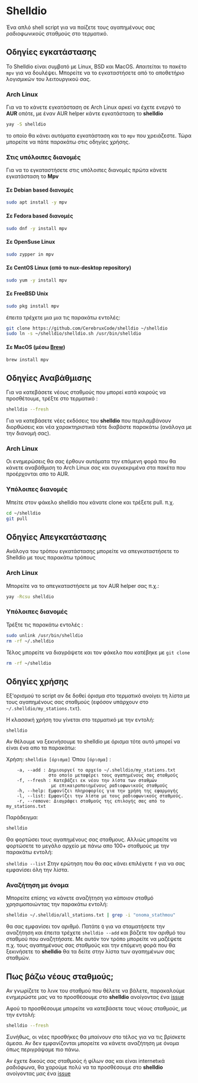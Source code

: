 # Shelldio

Ένα απλό shell script για να παίζετε τους αγαπημένους σας ραδιοφωνικούς σταθμούς στο τερματικό. 

## Οδηγίες εγκατάστασης

Το Shelldio είναι συμβατό με Linux, BSD και MacOS. Απαιτείται το πακέτο ```mpv``` για να δουλέψει. Μπορείτε να το εγκαταστήσετε από το αποθετήριο λογισμικών του λειτουργικού σας.

### Arch Linux

Για να το κάνετε εγκατάσταση σε Arch Linux αρκεί να έχετε ενεργό το **AUR** οπότε, με έναν AUR helper κάντε εγκατάσταση το  **shelldio** 

```bash
yay -S shelldio
```

το οποίο θα κάνει αυτόματα εγκατάσταση και το `mpv` που χρειάζεστε. Τώρα μπορείτε να πάτε παρακάτω στις οδηγίες χρήσης.

### Στις υπόλοιπες διανομές

Για να το εγκαταστήσετε στις υπόλοιπες διανομές πρώτα κάνετε εγκατάσταση το **Mpv**

#### Σε Debian based διανομές

```bash
sudo apt install -y mpv
```

#### Σε Fedora based διανομές

```bash
sudo dnf -y install mpv
```

#### Σε OpenSuse Linux

```bash
sudo zypper in mpv
```

#### Σε CentOS Linux (από το nux-desktop repository)

```bash
sudo yum -y install mpv
```

#### Σε FreeBSD Unix

```bash
sudo pkg install mpv
```

έπειτα τρέχετε μια μια τις παρακάτω εντολές:

```bash
git clone https://github.com/CerebruxCode/shelldio ~/shelldio
sudo ln -s ~/shelldio/shelldio.sh /usr/bin/shelldio
```

#### Σε MacOS (μέσω [Brew](https://docs.brew.sh/Installation))

```bash
brew install mpv
```

## Οδηγίες Αναβάθμισης

Για να κατεβάσετε νέους σταθμούς που μπορεί κατά καιρούς να προσθέτουμε, τρέξτε στο τερματικό :
```bash
shelldio --fresh
```
Για να κατεβάσετε νέες εκδόσεις του **shelldio** που περιλαμβάνουν διορθώσεις και νέα χαρακτηριστικά τότε διαβάστε παρακάτω (ανάλογα με την διανομή σας).

### Arch Linux

Οι ενημερώσεις θα σας έρθουν αυτόματα την επόμενη φορά που θα κάνετε αναβάθμιση το Arch Linux σας και συγκεκριμένα στα πακέτα που προέρχονται απο το AUR.

### Υπόλοιπες διανομές

Μπείτε στον φάκελο shelldio που κάνατε clone και τρέξετε pull. π.χ. 
```bash
cd ~/shelldio
git pull
```
## Οδηγίες Απεγκατάστασης

Ανάλογα του τρόπου εγκατάστασης μπορείτε να απεγκαταστήσετε το Shelldio με τους παρακάτω τρόπους

### Arch Linux

Μπορείτε να το απεγκαταστήσετε με τον AUR helper σας π.χ.:
```bash
yay -Rcsu shelldio
```
### Υπόλοιπες διανομές

Τρέξτε τις παρακάτω εντολές :
```bash
sudo unlink /usr/bin/shelldio
rm -rf ~/.shelldio
```
Τέλος μπορείτε να διαγράψετε και τον φάκελο που κατέβηκε με `git clone`
```bash
rm -rf ~/shelldio
```
## Οδηγίες χρήσης

Εξ'ορισμού το script αν δε δοθεί όρισμα στο τερματικό ανοίγει τη λίστα με τους αγαπημένους σας σταθμούς (εφόσον υπάρχουν στο ```~/.shelldio/my_stations.txt```). 

Η κλασσική χρήση του γίνεται στο τερματικό με την εντολή:

`shelldio`

Αν θέλουμε να ξεκινήσουμε το shelldio με όρισμα τότε αυτό μπορεί να είναι ένα απο τα παρακάτω:

Χρήση: `shelldio [όρισμα]`
Όπου `[όρισμα]` :
```
	-a, --add : Δημιουργεί το αρχείο ~/.shelldio/my_stations.txt
				στο οποίο μεταφέρει τους αγαπημένους σας σταθμούς
	-f, --fresh : Κατεβάζει εκ νέου την λίστα των σταθμών 
				 με επικαιροποιημένους ραδιοφωνικούς σταθμούς
	-h, --help: Εμφανίζει πληροφορίες για την χρήση της εφαρμογής
	-l, --list: Εμφανίζει την λίστα με τους ραδιοφωνικούς σταθμούς.
	-r, --remove: Διαγράφει σταθμούς της επιλογής σας από το my_stations.txt
```

Παράδειγμα:
```bash
shelldio
```
Θα φορτώσει τους αγαπημένους σας σταθμους. Αλλιώς μπορείτε να φορτώσετε το μεγάλο αρχείο με πάνω απο 100+ σταθμούς με την παρακάτω εντολή:

```shelldio --list```
Στην ερώτηση που θα σας κάνει επιλέγετε `f` για να σας εμφανίσει όλη την λίστα.

### Αναζήτηση με όνομα

Μπορείτε επίσης να κάνετε αναζήτηση για κάποιον σταθμό χρησιμοποιώντας την παρακάτω εντολή:
```bash
shelldio ~/.shelldio/all_stations.txt | grep -i "onoma_stathmou"
```
θα σας εμφανίσει τον αριθμό. Πατάτε `Q` για να σταματήσετε την αναζήτηση και έπειτα τρέχετε ```shelldio --add``` και βάζετε τον αριθμό του σταθμού που αναζητήσατε. Με αυτόν τον τρόπο μπορείτε να μαζέψετε π.χ. τους αγαπημένους σας σταθμούς και την επόμενη φορά που θα ξεκινήσετε το **shelldio** θα τα δείτε στην λίστα των αγαπημένων σας σταθμών.

## Πως βάζω νέους σταθμούς;

Αν γνωρίζετε το λινκ του σταθμού που θέλετε να βάλετε, παρακαλούμε ενημερώστε μας να το προσθέσουμε στο **shelldio** ανοίγοντας ένα [issue](https://github.com/CerebruxCode/shelldio/issues/new)

Αφού το προσθέσουμε μπορείτε να κατεβάσετε τους νέους σταθμούς, με την εντολή:
```bash
shelldio --fresh
```
Συνήθως, οι νέες προσθήκες θα μπαίνουν στο τέλος για να τις βρίσκετε άμεσα. Αν δεν εμφανίζονται μπορείτε να κάνετε αναζήτηση με όνομα όπως περιγράψαμε πιο πάνω.

Αν έχετε δικούς σας σταθμούς ή φίλων σας και είναι internetικά ραδιόφωνα, θα χαρούμε πολύ να τα προσθέσουμε στο **shelldio** ανοίγοντας μας ένα [issue](https://github.com/CerebruxCode/shelldio/issues/new)
